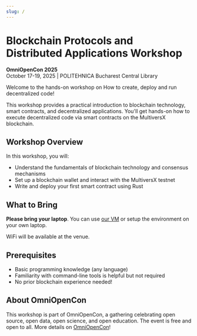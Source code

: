 ```yaml
---
slug: /
---
```


# Blockchain Protocols and Distributed Applications Workshop

**OmniOpenCon 2025**  
October 17-19, 2025 | POLITEHNICA Bucharest Central Library

Welcome to the hands-on workshop on How to create, deploy and run decentralized code!

This workshop provides a practical introduction to blockchain technology, smart contracts, and decentralized applications. You'll get hands-on how to execute decentralized code via smart contracts on the MultiversX blockchain.

## Workshop Overview

In this workshop, you will:

- Understand the fundamentals of blockchain technology and consensus mechanisms
- Set up a blockchain wallet and interact with the MultiversX testnet
- Write and deploy your first smart contract using Rust

## What to Bring

**Please bring your laptop**. You can use [our VM](https://repository.grid.pub.ro/cs/bpda) or setup the environment on your own laptop.

WiFi will be available at the venue.

## Prerequisites

- Basic programming knowledge (any language)
- Familiarity with command-line tools is helpful but not required
- No prior blockchain experience needed!

## About OmniOpenCon

This workshop is part of OmniOpenCon, a gathering celebrating open source, open data, open science, and open education. The event is free and open to all. More details on [OmniOpenCon](https://omniopencon.org)!
